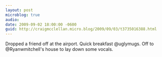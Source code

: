 ```yaml
---
layout: post
microblog: true
audio: 
date: 2009-09-02 18:00:00 -0600
guid: http://craigmcclellan.micro.blog/2009/09/03/t3735016388.html
---
```

Dropped a friend off at the airport. Quick breakfast @uglymugs. Off to @Ryanwmitchell's house to lay down some vocals.
